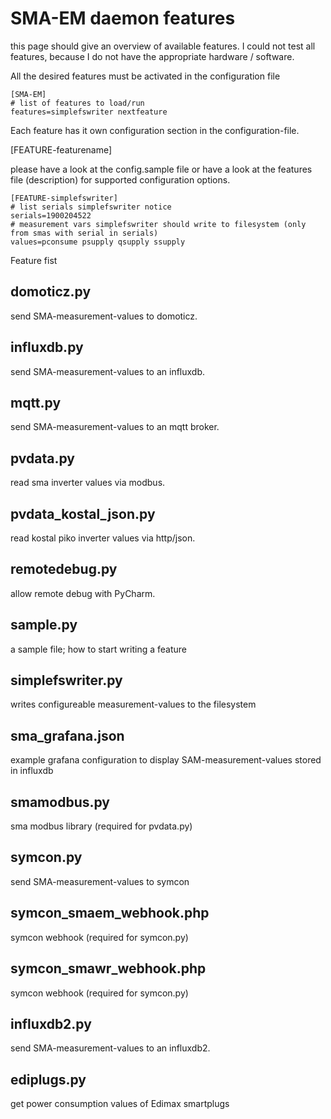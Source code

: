 # SMA-EM daemon features

this page should give an overview of available features.
I could not test all features, because I do not have the appropriate hardware / software.

All the desired features must be activated in the configuration file
```
[SMA-EM]
# list of features to load/run
features=simplefswriter nextfeature
```
Each feature has it own configuration section  in the configuration-file.

[FEATURE-featurename]

please have a look at the config.sample file or have a look at the features file (description) for supported configuration options.

```
[FEATURE-simplefswriter]
# list serials simplefswriter notice
serials=1900204522
# measurement vars simplefswriter should write to filesystem (only from smas with serial in serials)
values=pconsume psupply qsupply ssupply
```

Feature fist

## domoticz.py
send SMA-measurement-values to domoticz.

## influxdb.py
send SMA-measurement-values to an influxdb.

## mqtt.py
send SMA-measurement-values to an mqtt broker.

## pvdata.py
read sma inverter values via modbus.

## pvdata_kostal_json.py
read kostal piko inverter values via http/json.

## remotedebug.py
allow remote debug with PyCharm.

## sample.py
a sample file; how to start writing a feature

## simplefswriter.py
writes configureable measurement-values to the filesystem

## sma_grafana.json
example grafana configuration to display SAM-measurement-values stored in influxdb

## smamodbus.py
sma modbus library (required for pvdata.py)

## symcon.py
send SMA-measurement-values to symcon

## symcon_smaem_webhook.php
symcon webhook (required for symcon.py)

## symcon_smawr_webhook.php
symcon webhook (required for symcon.py)

## influxdb2.py
send SMA-measurement-values to an influxdb2.

## ediplugs.py
get power consumption values of Edimax smartplugs
